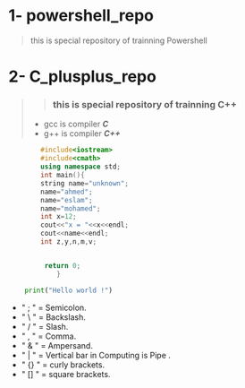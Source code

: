# 1- powershell_repo 
> this is special repository of trainning Powershell

# 2- C_plusplus_repo
> > ### this is special repository of trainning C++
>
> - gcc is compiler ___C___
> - g++ is compiler ***C++***
```c++
        #include<iostream>
        #include<cmath>
        using namespace std;
        int main(){
        string name="unknown";
        name="ahmed";
        name="eslam";
        name="mohamed";
        int x=12;
        cout<<"x = "<<x<<endl;
        cout<<name<<endl;
        int z,y,n,m,v;


         return 0;
            }
```
```python
    print("Hello world !")
```

-  " ; " = Semicolon.
-  " \ " = Backslash.
-  " / " = Slash.
-  " , " = Comma.
-  " & " = Ampersand.
-  " | " = Vertical bar in Computing is Pipe .
-  " {} " = curly brackets.
-  " [] " = square brackets.
